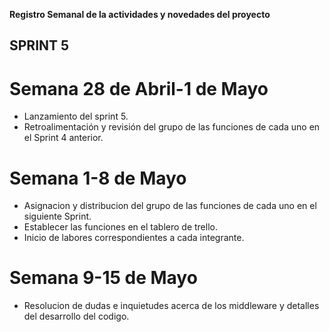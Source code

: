 **Registro Semanal de la actividades y novedades del proyecto**
## SPRINT 5 
# Semana 28 de Abril-1 de Mayo
* Lanzamiento del sprint 5.
* Retroalimentación y revisión del grupo de las funciones de cada uno en el Sprint 4 anterior.
# Semana 1-8 de Mayo
* Asignacion y distribucion del grupo de las funciones de cada uno en el siguiente Sprint.
* Establecer las funciones en el tablero de trello.
* Inicio de labores correspondientes a cada integrante.
# Semana 9-15 de Mayo
* Resolucion de dudas e inquietudes acerca de los middleware y detalles del desarrollo del codigo.